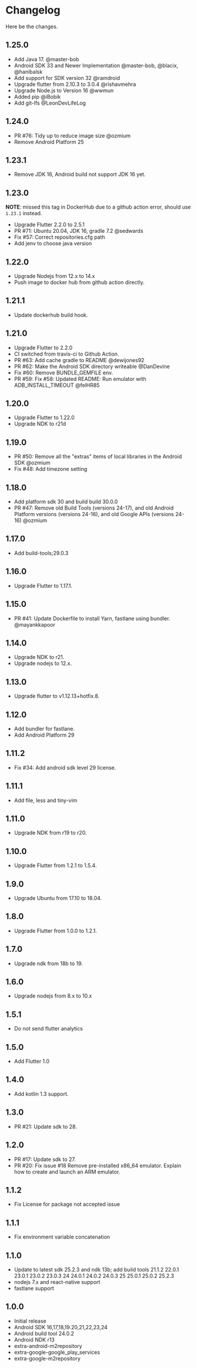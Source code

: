 # Changelog

Here be the changes.

## 1.25.0

* Add Java 17. @master-bob
* Android SDK 33 and Newer Implementation @master-bob, @blacix, @hanibalsk
* Add support for SDK version 32 @ramdroid
* Upgrade flutter from 2.10.3 to 3.0.4 @rishavmehra
* Upgrade Node.js to Version 16 @wwmun
* Added pip @iBobik
* Add git-lfs @LeonDevLifeLog

## 1.24.0

* PR #76: Tidy up to reduce image size @ozmium
* Remove Android Platform 25

## 1.23.1

* Remove JDK 16, Android build not support JDK 16 yet.

## 1.23.0

 **NOTE**: missed this tag in DockerHub due to a github action error, should use `1.23.1` instead.

* Upgrade Flutter 2.2.0 to 2.5.1
* PR #71: Ubuntu 20.04, JDK 16, gradle 7.2 @sedwards
* Fix #57: Correct repositories.cfg path
* Add jenv to choose java version

## 1.22.0

* Upgrade Nodejs from 12.x to 14.x
* Push image to docker hub from github action directly.

## 1.21.1

* Update dockerhub build hook.

## 1.21.0

* Upgrade Flutter to 2.2.0
* CI switched from travis-ci to Github Action.
* PR #63: Add cache gradle to README @dewijones92
* PR #62: Make the Android SDK directory writeable @DanDevine
* Fix #60: Remove BUNDLE_GEMFILE env.
* PR #59: Fix #58: Updated README: Run emulator with ADB_INSTALL_TIMEOUT @felHR85

## 1.20.0

* Upgrade Flutter to 1.22.0
* Upgrade NDK to r21d

## 1.19.0

* PR #50: Remove all the "extras" items of local libraries in the Android SDK  @ozmium
* Fix #48: Add timezone setting

## 1.18.0

* Add platform sdk 30 and build build 30.0.0
* PR #47: Remove old Build Tools (versions 24-17), and old Android Platform versions (versions 24-16), and old Google APIs (versions 24-16) @ozmium

## 1.17.0

* Add build-tools;29.0.3

## 1.16.0

* Upgrade Flutter to 1.17.1.

## 1.15.0

* PR #41: Update Dockerfile to install Yarn, fastlane using bundler. @mayankkapoor

## 1.14.0

* Upgrade NDK to r21.
* Upgrade nodejs to 12.x.

## 1.13.0

* Upgrade flutter to v1.12.13+hotfix.8.

## 1.12.0

* Add bundler for fastlane.
* Add Android Platform 29

## 1.11.2

* Fix #34: Add android sdk level 29 license.

## 1.11.1

* Add file, less and tiny-vim

## 1.11.0

* Upgrade NDK from r19 to r20.

## 1.10.0

* Upgrade Flutter from 1.2.1 to 1.5.4.

## 1.9.0

* Upgrade Ubuntu from 17.10 to 18.04.

## 1.8.0

* Upgrade Flutter from 1.0.0 to 1.2.1.

## 1.7.0

* Upgrade ndk from 18b to 19.

## 1.6.0

* Upgrade nodejs from 8.x to 10.x

## 1.5.1

* Do not send flutter analytics

## 1.5.0

* Add Flutter 1.0

## 1.4.0

* Add kotlin 1.3 support.

## 1.3.0

* PR #21: Update sdk to 28.

## 1.2.0

* PR #17: Update sdk to 27.
* PR #20: Fix issue #18 Remove pre-installed x86_64 emulator. Explain how to create and launch an ARM emulator.

## 1.1.2

* Fix License for package not accepted issue


## 1.1.1

* Fix environment variable concatenation


## 1.1.0

* Update to latest sdk 25.2.3 and ndk 13b; add build tools 21.1.2 22.0.1 23.0.1 23.0.2 23.0.3 24 24.0.1 24.0.2 24.0.3 25 25.0.1 25.0.2 25.2.3
* nodejs 7.x and react-native support
* fastlane support


## 1.0.0

* Initial release
* Android SDK 16,17,18,19.20,21,22,23,24
* Android build tool 24.0.2
* Android NDK r13
* extra-android-m2repository
* extra-google-google\_play\_services
* extra-google-m2repository

